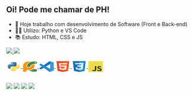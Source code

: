 ## Oi! Pode me chamar de PH!

- 🔭 Hoje trabalho com desenvolvimento de Software (Front e Back-end)
- 🐱‍👤 Utilizo: Python e VS Code
- 📚 Estudo: HTML, CSS e JS
<div>
  <a href="https://github.com/paulohon">
  <img height="180em" src="https://github-readme-stats.vercel.app/api?username=paulohon&show_icons=true&theme=dark&include_all_commits=true&count_private=true"/>
  <img height="180em" src="https://github-readme-stats.vercel.app/api/top-langs/?username=paulohon&layout=compact&langs_count=7&theme=dark"/>
</div>
<div style="display: inline_block"><br>
  <img align="center" alt="PH-Js" height="30" width="40" src="https://raw.githubusercontent.com/devicons/devicon/master/icons/python/python-original.svg">
  <img align="center" alt="PH-Ts" height="30" width="40" src="https://raw.githubusercontent.com/devicons/devicon/master/icons/pycharm/pycharm-original.svg">
  <img align="center" alt="PH-React" height="30" width="40" src="https://raw.githubusercontent.com/devicons/devicon/master/icons/vscode/vscode-original.svg">
  <img align="center" alt="PH-HTML" height="30" width="40" src="https://raw.githubusercontent.com/devicons/devicon/master/icons/html5/html5-original.svg">
  <img align="center" alt="PH-CSS" height="30" width="40" src="https://raw.githubusercontent.com/devicons/devicon/master/icons/css3/css3-original.svg">
  <img align="center" alt="PH-Csharp" height="30" width="40" src="https://raw.githubusercontent.com/devicons/devicon/master/icons/javascript/javascript-original.svg">

</div>
  
  ##
 
<div> 
  <a href="https://www.youtube.com/channel/UCMl3x1sslDTigmmG_BT92iw" target="_blank"><img src="https://img.shields.io/badge/YouTube-FF0000?style=for-the-badge&logo=youtube&logoColor=white" target="_blank"></a>
  <a href="https://www.instagram.com/paulohenriqueo95/" target="_blank"><img src="https://img.shields.io/badge/-Instagram-%23E4405F?style=for-the-badge&logo=instagram&logoColor=white" target="_blank"></a>
   <a href = "mailto:paulo.nasci095@gmail.com"><img src="https://img.shields.io/badge/-Gmail-%23333?style=for-the-badge&logo=gmail&logoColor=white" target="_blank"></a>
  <a href="https://www.linkedin.com/in/paulooliveira1995/" target="_blank"><img src="https://img.shields.io/badge/-LinkedIn-%230077B5?style=for-the-badge&logo=linkedin&logoColor=white" target="_blank"></a> 
 
 
</div>

